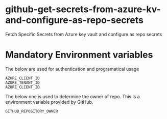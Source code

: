 # github-get-secrets-from-azure-kv-and-configure-as-repo-secrets

Fetch Specific Secrets from Azure key vault and configure as repo secrets

# Mandatory Environment variables

The below are used for authentication and programatical usage

```commandline
AZURE_CLIENT_ID
AZURE_TENANT_ID
AZURE_CLIENT_ID
```

The below one is used to determine the owner of repo. This is a environment variable provided by GitHub.

```commandline
GITHUB_REPOSITORY_OWNER
```

